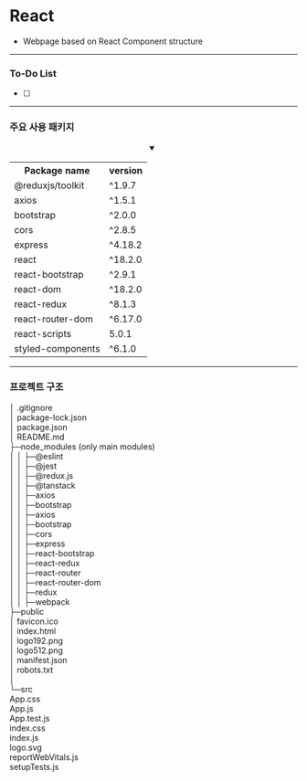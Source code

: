 # React
- Webpage based on React Component structure
---------------------------------------------------
### To-Do List
- [ ]

---------------------------------------------------
### 주요 사용 패키지
<div align="center">
      <details open>
        <summary> </summary>
        <table align="center">
          <th> Package name </th>
          <th> version  </th>
            <tr align="left">
                  <td> @reduxjs/toolkit </td>
                  <td> ^1.9.7 </td>
            </tr>
            <tr align="left">
                  <td> axios </td>
                  <td> ^1.5.1 </td>
            </tr>
            <tr align="left">
                  <td> bootstrap </td>
                  <td> ^2.0.0 </td>
            </tr>
            <tr align="left">
                  <td> cors </td>
                  <td> ^2.8.5 </td>
            </tr>
            <tr align="left">
                  <td> express </td>
                  <td> ^4.18.2 </td>
            </tr>
            <tr align="left">
                  <td> react </td>
                  <td> ^18.2.0 </td>
            </tr>
            <tr align="left">
                  <td> react-bootstrap </td>
                  <td> ^2.9.1 </td>
            </tr>
            <tr align="left">
                  <td> react-dom </td>
                  <td> ^18.2.0 </td>
            </tr>
            <tr align="left">
                  <td> react-redux </td>
                  <td> ^8.1.3 </td>
            </tr>
            <tr align="left">
                  <td> react-router-dom </td>
                  <td> ^6.17.0 </td>
            </tr>
            <tr align="left">
                  <td> react-scripts </td>
                  <td> 5.0.1 </td>
            </tr>
            <tr align="left">
                  <td> styled-components </td>
                  <td> ^6.1.0 </td>
            </tr>
      </table>
</div>

---------------------------------------------------
### 프로젝트 구조 
│  .gitignore  
│  package-lock.json  
│  package.json  
│  README.md  
├─node_modules (only main modules)  
│  │  ├─@eslint  
│  │  ├─@jest  
│  │  ├─@redux.js  
│  │  ├─@tanstack  
│  │  ├─axios  
│  │  ├─bootstrap  
│  │  ├─axios  
│  │  ├─bootstrap  
│  │  ├─cors    
│  │  ├─express    
│  │  ├─react-bootstrap   
│  │  ├─react-redux  
│  │  ├─react-router    
│  │  ├─react-router-dom    
│  │  ├─redux   
│  │  ├─webpack  
├─public   
│      favicon.ico   
│      index.html   
│      logo192.png   
│      logo512.png    
│      manifest.json   
│      robots.txt   
│         
└─src     
        App.css   
        App.js   
        App.test.js   
        index.css   
        index.js    
        logo.svg    
        reportWebVitals.js   
        setupTests.js    
